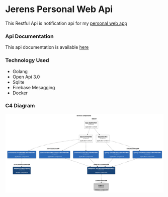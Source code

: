 # Jerens Personal Web Api
This Restful Api is notification api for my [personal web app](https://www.jerenslensun.com/)

### Api Documentation
This api documentation is available [here](jerensl.github.io/jerens-web-api/)

### Technology Used
- Golang
- Open Api 3.0
- Sqlite
- Firebase Mesagging
- Docker

### C4 Diagram
![C4 Diagram](/tools/c4/out/view-notification.png)